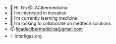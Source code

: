 - 👋 Hi, I’m @LACibermedicina
- 👀 I’m interested in inovation
- 🌱 I’m currently learning medicine
- 💞️ I’m looking to collaborate on medtech solutions
- 📫 ligadecibermedicina@gmail.com
- ✨ interligas.org
